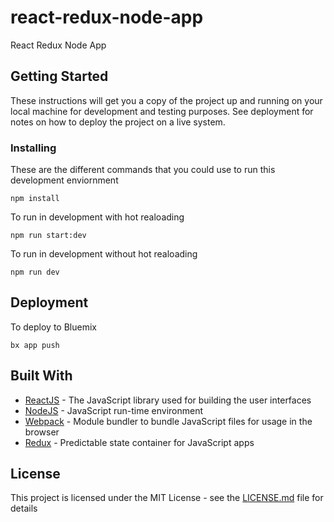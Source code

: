 # react-redux-node-app

React Redux Node App

## Getting Started

These instructions will get you a copy of the project up and running on your local machine for development and testing purposes. See deployment for notes on how to deploy the project on a live system.

### Installing

These are the different commands that you could use to run this development enviornment

```
npm install
```

To run in development with hot realoading
```
npm run start:dev
```

To run in development without hot realoading
```
npm run dev
```

## Deployment

To deploy to Bluemix
```
bx app push
```

## Built With

* [ReactJS](https://reactjs.org/) - The JavaScript library used for building the user interfaces
* [NodeJS](https://nodejs.org/en/) - JavaScript run-time environment
* [Webpack](https://webpack.js.org/) - Module bundler to bundle JavaScript files for usage in the browser
* [Redux](https://webpack.js.org/) - Predictable state container for JavaScript apps

## License

This project is licensed under the MIT License - see the [LICENSE.md](LICENSE.md) file for details
